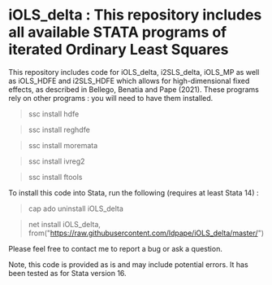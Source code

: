 # iOLS_delta : This repository includes all available STATA programs  of iterated Ordinary Least Squares

This repository includes code for iOLS_delta, i2SLS_delta, iOLS_MP as well as iOLS_HDFE and i2SLS_HDFE which allows for high-dimensional fixed effects, as described in Bellego, Benatia and Pape (2021). These programs rely on other programs : you will need to have them installed.

>ssc install hdfe

>ssc install reghdfe

>ssc install moremata

>ssc install ivreg2

>ssc install ftools

To install this code into Stata, run the following (requires at least Stata 14) : 

>cap ado uninstall iOLS_delta

>net install iOLS_delta, from("https://raw.githubusercontent.com/ldpape/iOLS_delta/master/")

Please feel free to contact me to report a bug or ask a question. 

Note, this code is provided as is and may include potential errors.  It has been tested as for Stata version 16.

